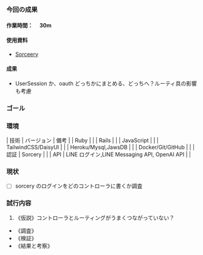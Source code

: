 ### 今回の成果

#### 作業時間：　 30m

#### 使用資料

- [Sorceery](https://github.com/Sorcery/sorcery/wiki/Simple-Password-Authentication)

#### 成果

<!--現状から持ってきて、ToDo更新して考察-->

- UserSession か、oauth どっちかにまとめる、どっちへ？ルーティ具の影響も考慮

### ゴール

### 環境

| 技術 | バージョン | 備考 |
| Ruby | |
| Rails | |
| JavaScript | |
| TailwindCSS/DaisyUI | |
| Heroku/Mysql,JawsDB | |
| Docker/Git/GitHub | |
| 認証 | Sorcery | |
| API | LINE ログイン,LINE Messaging API, OpenAI API | |

### 現状

<!--タスク分解（何ができて、何ができてないかを可視化）-->

- [ ] sorcery のログインをどのコントローラに書くか調査

### 試行内容

<!--仮説→調査→検証→結果と考察-->

1. 《仮説》コントローラとルーティングがうまくつながっていない？

- 《調査》
- 《検証》
- 《結果と考察》
